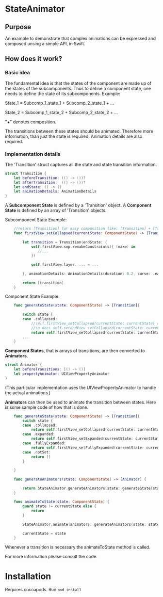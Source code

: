# StateAnimator

## Purpose
An example to demonstrate that complex animations can be expressed and composed unsing a simple API, in Swift. 

## How does it work? 

### Basic idea
The fundamental idea is that the states of the component are made up of the states of the subcomponents. Thus to define a component state, one needs to define the state of its subcomponents. Example:

State_1 = Subcomp_1_state_1 + Subcomp_2_state_1 + ...

State_2 = Subcomp_1_state_2 + Subcomp_2_state_2 + ...

"+" denotes composition.

The transitions between these states should be animated. Therefore more information, than just the state is required. Animation details are also required. 

### Implementation details

The 'Transition' struct captures all the state and state transition information. 

```swift
struct Transition {
    let beforeTransition: (() -> ())?
    let afterTransition:  (() -> ())?
    let endState: () -> ()
    let animationDetails: AnimationDetails
}
```

A __Subcomponent State__ is defined by a 'Transition' object.
A __Component State__ is defined by an array of 'Transition' objects. 

Subcomponent State Example: 
```swift
    //return [Transition] for easy composition like: [Transition] + [Transition]
    func firstView_setCollapsed(currentState: ComponentState) -> [Transition] {
        
        let transition = Transition(endState: {
            self.firstView.snp.remakeConstraints({ (make) in
               //...
            })
            
            self.firstView.layer. ... = ...
       
        }, animationDetails: AnimationDetails(duration: 0.2, curve: .easeOut))
        
        return [transition]
    }
```

Component State Example: 

```swift
    func generateState(state: ComponentState) -> [Transition]{
        
        switch state {
        case .collapsed:
            //self.firstView_setCollapsed(currentState: currentState) returns [Transition]
            //so does self.secondView_setCollapsed(currentState: currentState) 
            return self.firstView_setCollapsed(currentState: currentState) + self.secondView_setCollapsed(currentState: currentState)
        ...
    }
```

__Component States__, that is arrays of transitions, are then converted to __Animators__. 

```swift
struct Animator {
    let beforeTransitions: [() -> ()]
    let propertyAnimator: UIViewPropertyAnimator
}
```

(This particular implementation uses the UIViewPropertyAnimator to handle the actual animations.)

__Animators__ can then be used to animate the transition between states. Here is some sample code of how that is done. 

```swift
    func generateState(state: ComponentState) -> [Transition]{
        switch state {
        case .collapsed:
            return self.firstView_setCollapsed(currentState: currentState) + self.secondView_setCollapsed(currentState: currentState)
        case .expanded:
            return self.firstView_setExpanded(currentState: currentState) + self.secondView_setExpanded(currentState: currentState)
        case .fullyExpanded:
            return self.firstView_setFullyExpanded(currentState: currentState) + self.secondView_setFullyExpanded(currentState: currentState)
        case .notSet:
            return []
        }
        
    }
    
    func generateAnimators(state: ComponentState) -> [Animator] {
        
        return StateAnimator.generateAnimators(state: generateState(state: state), parentView: self.view)
    }
    
    func animateToState(state: ComponentState) {
        guard state != currentState else {
            return
        }
    
        StateAnimator.animate(animators: generateAnimators(state: state))
        
        currentState = state
    }
```

Whenever a transition is necessary the animateToState method is called. 

For more information please consult the code.

# Installation

Requires cocoapods. Run ```pod install```
